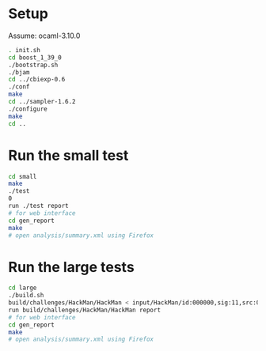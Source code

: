 # Setup
Assume: ocaml-3.10.0
```sh
. init.sh
cd boost_1_39_0
./bootstrap.sh
./bjam
cd ../cbiexp-0.6
./conf
make
cd ../sampler-1.6.2
./configure
make
cd ..
```

# Run the small test
```sh
cd small
make
./test
0
run ./test report
# for web interface
cd gen_report
make
# open analysis/summary.xml using Firefox 
```

# Run the large tests
```sh
cd large
./build.sh
build/challenges/HackMan/HackMan < input/HackMan/id:000000,sig:11,src:000129,op:havoc,rep:8
run build/challenges/HackMan/HackMan report
# for web interface
cd gen_report
make
# open analysis/summary.xml using Firefox 
```
